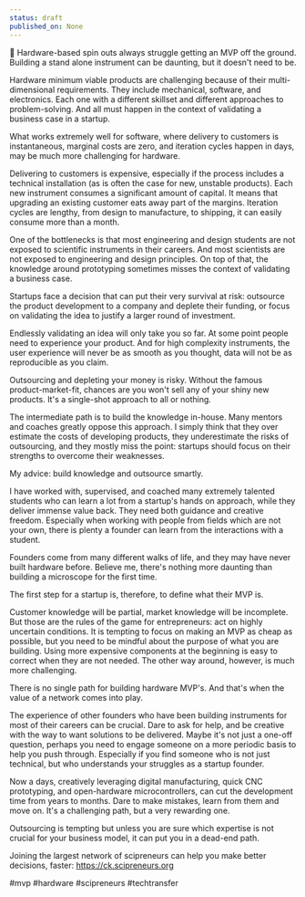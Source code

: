 ```yaml
---
status: draft
published_on: None
---
```

🔬 Hardware-based spin outs always struggle getting an MVP off the ground. Building a stand alone instrument can be daunting, but it doesn't need to be. 

Hardware minimum viable products are challenging because of their multi-dimensional requirements. They include mechanical, software, and electronics. Each one with a different skillset and different approaches to problem-solving. And all must happen in the context of validating a business case in a startup. 

What works extremely well for software, where delivery to customers is instantaneous, marginal costs are zero, and iteration cycles happen in days, may be much more challenging for hardware. 

Delivering to customers is expensive, especially if the process includes a technical installation (as is often the case for new, unstable products). Each new instrument consumes a significant amount of capital. It means that upgrading an existing customer eats away part of the margins. Iteration cycles are lengthy, from design to manufacture, to shipping, it can easily consume more than a month. 

One of the bottlenecks is that most engineering and design students are not exposed to scientific instruments in their careers. And most scientists are not exposed to engineering and design principles. On top of that, the knowledge around prototyping sometimes misses the context of validating a business case. 

Startups face a decision that can put their very survival at risk: outsource the product development to a company and deplete their funding, or focus on validating the idea to justify a larger round of investment. 

Endlessly validating an idea will only take you so far. At some point people need to experience your product. And for high complexity instruments, the user experience will never be as smooth as you thought, data will not be as reproducible as you claim. 

Outsourcing and depleting your money is risky. Without the famous product-market-fit, chances are you won't sell any of your shiny new products. It's a single-shot approach to all or nothing. 

The intermediate path is to build the knowledge in-house. Many mentors and coaches greatly oppose this approach. I simply think that they over estimate the costs of developing products, they underestimate the risks of outsourcing, and they mostly miss the point: startups should focus on their strengths to overcome their weaknesses. 

My advice: build knowledge and outsource smartly. 

I have worked with, supervised, and coached many extremely talented students who can learn a lot from a startup's hands on approach, while they deliver immense value back. They need both guidance and creative freedom. Especially when working with people from fields which are not your own, there is plenty a founder can learn from the interactions with a student. 

Founders come from many different walks of life, and they may have never built hardware before. Believe me, there's nothing more daunting than building a microscope for the first time. 

The first step for a startup is, therefore, to define what their MVP is. 

Customer knowledge will be partial, market knowledge will be incomplete. But those are the rules of the game for entrepreneurs: act on highly uncertain conditions. It is tempting to focus on making an MVP as cheap as possible, but you need to be mindful about the purpose of what you are building. Using more expensive components at the beginning is easy to correct when they are not needed. The other way around, however, is much more challenging.  

There is no single path for building hardware MVP's. And that's when the value of a network comes into play. 

The experience of other founders who have been building instruments for most of their careers can be crucial. Dare to ask for help, and be creative with the way to want solutions to be delivered. Maybe it's not just a one-off question, perhaps you need to engage someone on a more periodic basis to help you push through. Especially if you find someone who is not just technical, but who understands your struggles as a startup founder. 

Now a days, creatively leveraging digital manufacturing, quick CNC prototyping, and open-hardware microcontrollers, can cut the development time from years to months. Dare to make mistakes, learn from them and move on. It's a challenging path, but a very rewarding one. 

Outsourcing is tempting but unless you are sure which expertise is not crucial for your business model, it can put you in a dead-end path. 

Joining the largest network of scipreneurs can help you make better decisions, faster: https://ck.scipreneurs.org 

#mvp #hardware #scipreneurs #techtransfer
